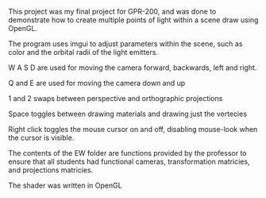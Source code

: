 This project was my final project for GPR-200, and was done to demonstrate how to create multiple points of light within a scene draw using OpenGL.

The program uses imgui to adjust parameters within the scene, such as color and the orbital radii of the light emitters.

W A S D are used for moving the camera forward, backwards, left and right.

Q and E are used for moving the camera down and up

1 and 2 swaps between perspective and orthographic projections

Space toggles between drawing materials and drawing just the vertecies

Right click toggles the mouse cursor on and off, disabling mouse-look when the cursor is visible.

The contents of the EW folder are functions provided by the professor to ensure that all students had functional cameras, transformation matricies, and projections matricies.

The shader was written in OpenGL

